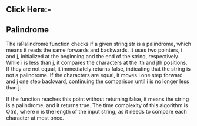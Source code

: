 ## Click Here:-

## Palindrome
The isPalindrome function checks if a given string str is a palindrome, which means it reads the same forwards and backwards. It uses two pointers, i and j, initialized at the beginning and the end of the string, respectively. While i is less than j, it compares the characters at the ith and jth positions. If they are not equal, it immediately returns false, indicating that the string is not a palindrome. If the characters are equal, it moves i one step forward and j one step backward, continuing the comparison until i is no longer less than j.

If the function reaches this point without returning false, it means the string is a palindrome, and it returns true. The time complexity of this algorithm is O(n), where n is the length of the input string, as it needs to compare each character at most once.